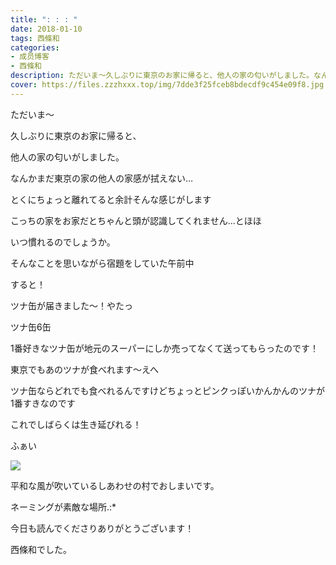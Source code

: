 ```yaml
---
title: ": : : "
date: 2018-01-10
tags: 西條和
categories: 
- 成员博客
- 西條和
description: ただいま〜久しぶりに東京のお家に帰ると、他人の家の匂いがしました。なんかまだ東京の家の他人の家感が拭えない…とくにちょっと離れてると余計そ...
cover: https://files.zzzhxxx.top/img/7dde3f25fceb8bdecdf9c454e09f8.jpg 
---
```






ただいま〜




久しぶりに東京のお家に帰ると、








他人の家の匂いがしました。







なんかまだ東京の家の他人の家感が拭えない…



とくにちょっと離れてると余計そんな感じがします







こっちの家をお家だとちゃんと頭が認識してくれません…とほほ





いつ慣れるのでしょうか。






そんなことを思いながら宿題をしていた午前中





すると！







ツナ缶が届きました〜！やたっ







ツナ缶6缶





1番好きなツナ缶が地元のスーパーにしか売ってなくて送ってもらったのです！






東京でもあのツナが食べれます〜えへ





ツナ缶ならどれでも食べれるんですけどちょっとピンクっぽいかんかんのツナが1番すきなのです







これでしばらくは生き延びれる！






ふぁい

![](https://files.zzzhxxx.top/img/7dde3f25fceb8bdecdf9c454e09f8.jpg)






平和な風が吹いているしあわせの村でおしまいです。







ネーミングが素敵な場所.:*









今日も読んでくださりありがとうございます！







西條和でした。



